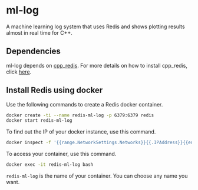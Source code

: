 # ml-log

A machine learning log system that uses Redis and shows plotting results almost in real time for C++.

## Dependencies

ml-log depends on [cpp_redis](https://github.com/cpp-redis/cpp_redis). For more details on how to install cpp_redis, click [here](https://github.com/cpp-redis/cpp_redis/wiki/Mac-&-Linux-Install).

## Install Redis using docker

Use the following commands to create a Redis docker container.

```bash
docker create -ti --name redis-ml-log -p 6379:6379 redis
docker start redis-ml-log
```

To find out the IP of your docker instance, use this command.

```bash
docker inspect -f '{{range.NetworkSettings.Networks}}{{.IPAddress}}{{end}}' redis-ml-log
```

To access your container, use this command.

```bash
docker exec -it redis-ml-log bash
```

`redis-ml-log` is the name of your container. You can choose any name you want.
